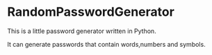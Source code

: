 # RandomPasswordGenerator
This is a little password generator written in Python.

It can generate passwords that contain words,numbers and symbols.
